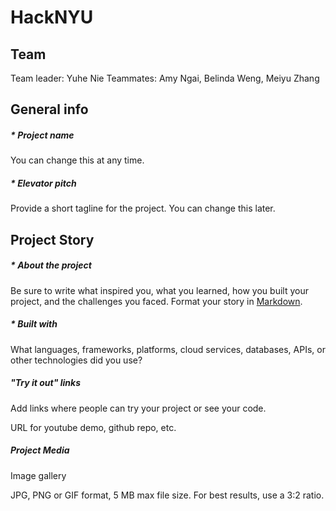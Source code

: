 # HackNYU

## Team 
Team leader: Yuhe Nie 
Teammates: Amy Ngai, Belinda Weng, Meiyu Zhang

## General info

##### \* Project name

You can change this at any time.

##### \* Elevator pitch

Provide a short tagline for the project. You can change this later.

## Project Story

##### \* About the project

Be sure to write what inspired you, what you learned, how you built your project, and the challenges you faced. Format your story in [Markdown](https://www.markdownguide.org/cheat-sheet/).

##### \* Built with

What languages, frameworks, platforms, cloud services, databases, APIs, or other technologies did you use?

##### "Try it out" links

Add links where people can try your project or see your code.

URL for youtube demo, github repo, etc. 

##### Project Media

Image gallery

JPG, PNG or GIF format, 5 MB max file size. For best results, use a 3:2 ratio.
